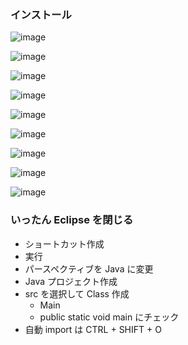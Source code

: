 ### インストール
![image](https://github.com/winofsql/subject-230511/assets/1501327/b392d1c1-bed4-49e1-835f-4b69e0d796ad)

![image](https://github.com/winofsql/subject-230511/assets/1501327/c088909d-3138-4b9e-8ec7-470de0e0a51c)

![image](https://github.com/winofsql/subject-230511/assets/1501327/2156ad2c-b9df-4bd1-a409-d224927421e4)

![image](https://github.com/winofsql/subject-230511/assets/1501327/e542698b-c1b4-4e04-b41f-7fd08d5e8ae8)

![image](https://github.com/winofsql/subject-230511/assets/1501327/ca80f6aa-5fcb-41bf-bf69-94f8c299c369)

![image](https://github.com/winofsql/subject-230511/assets/1501327/27e27329-76ee-4317-b934-16436606a51f)

![image](https://github.com/winofsql/subject-230511/assets/1501327/53b2653e-d9ed-4e73-991c-a178f8b1f5b8)

![image](https://github.com/winofsql/subject-230511/assets/1501327/a7e4d94b-9518-4fe0-832c-1ce707a0d6e2)

![image](https://github.com/winofsql/subject-230511/assets/1501327/33457034-068a-4578-9e4e-46cee8718561)


### いったん Eclipse を閉じる
- ショートカット作成
- 実行
- パースペクティブを Java に変更
- Java プロジェクト作成
- src を選択して Class 作成
  - Main
  - public static void main にチェック
- 自動 import は CTRL + SHIFT + O


